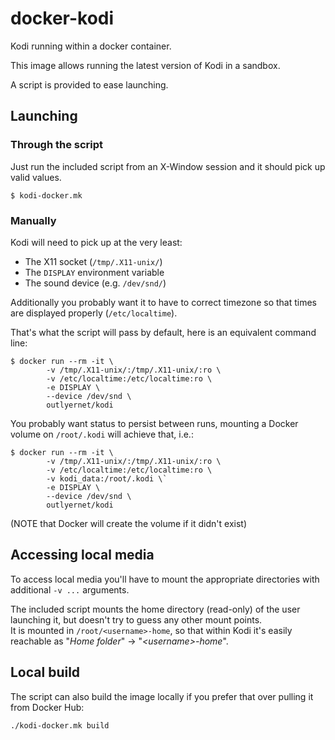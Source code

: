 # docker-kodi

Kodi running within a docker container.

This image allows running the latest version of Kodi in a sandbox.

A script is provided to ease launching.

## Launching

### Through the script

Just run the included script from an X-Window session and it should pick up valid values.

```
$ kodi-docker.mk
```

### Manually

Kodi will need to pick up at the very least:
- The X11 socket (`/tmp/.X11-unix/`)
- The `DISPLAY` environment variable
- The sound device (e.g. `/dev/snd/`)

Additionally you probably want it to have to correct timezone so that times are displayed properly (`/etc/localtime`).

That's what the script will pass by default, here is an equivalent command line:

```
$ docker run --rm -it \
	    -v /tmp/.X11-unix/:/tmp/.X11-unix/:ro \
		-v /etc/localtime:/etc/localtime:ro \
    	-e DISPLAY \
    	--device /dev/snd \
    	outlyernet/kodi
```

You probably want status to persist between runs, mounting a Docker volume on `/root/.kodi` will achieve that, i.e.:

```
$ docker run --rm -it \
	    -v /tmp/.X11-unix/:/tmp/.X11-unix/:ro \
		-v /etc/localtime:/etc/localtime:ro \
        -v kodi_data:/root/.kodi \`
    	-e DISPLAY \
    	--device /dev/snd \
    	outlyernet/kodi
```

(NOTE that Docker will create the volume if it didn't exist)

## Accessing local media

To access local media you'll have to mount the appropriate directories with additional `-v ...` arguments.

The included script mounts the home directory (read-only) of the user launching it, but doesn't try to guess any other mount points.\
It is mounted in `/root/<username>-home`, so that within Kodi it's easily reachable as "*Home folder*" → "*&lt;username&gt;-home*".

## Local build

The script can also build the image locally if you prefer that over pulling it from Docker Hub:

```
./kodi-docker.mk build
```